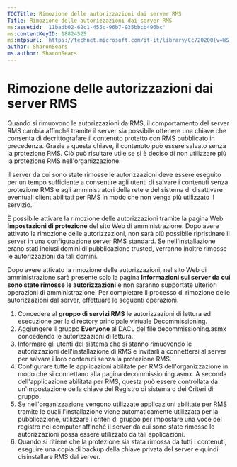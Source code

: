 ```yaml
---
TOCTitle: Rimozione delle autorizzazioni dai server RMS
Title: Rimozione delle autorizzazioni dai server RMS
ms:assetid: '11badb02-62c1-455c-96b7-935bbcb496bc'
ms:contentKeyID: 18824525
ms:mtpsurl: 'https://technet.microsoft.com/it-it/library/Cc720200(v=WS.10)'
author: SharonSears
ms.author: SharonSears
---
```


Rimozione delle autorizzazioni dai server RMS
=============================================

Quando si rimuovono le autorizzazioni da RMS, il comportamento del server RMS cambia affinché tramite il server sia possibile ottenere una chiave che consenta di decrittografare il contenuto protetto con RMS pubblicato in precedenza. Grazie a questa chiave, il contenuto può essere salvato senza la protezione RMS. Ciò può risultare utile se si è deciso di non utilizzare più la protezione RMS nell'organizzazione.

Il server da cui sono state rimosse le autorizzazioni deve essere eseguito per un tempo sufficiente a consentire agli utenti di salvare i contenuti senza protezione RMS e agli amministratori della rete e del sistema di disattivare eventuali client abilitati per RMS in modo che non venga più utilizzato il servizio.

È possibile attivare la rimozione delle autorizzazioni tramite la pagina Web **Impostazioni di protezione** del sito Web di amministrazione. Dopo avere attivato la rimozione delle autorizzazioni, non sarà più possibile ripristinare il server in una configurazione server RMS standard. Se nell'installazione erano stati inclusi domini di pubblicazione trusted, verranno inoltre rimosse le autorizzazioni da tali domini.

Dopo avere attivato la rimozione delle autorizzazioni, nel sito Web di amministrazione sarà presente solo la pagina **Informazioni sul server da cui sono state rimosse le autorizzazioni** e non saranno supportate ulteriori operazioni di amministrazione. Per completare il processo di rimozione delle autorizzazioni dal server, effettuare le seguenti operazioni.

1.  Concedere al **gruppo di servizi RMS** le autorizzazioni di lettura ed esecuzione per la directory principale virtuale Decommissioning.
2.  Aggiungere il gruppo **Everyone** al DACL del file decommissioning.asmx concedendo le autorizzazioni di lettura.
3.  Informare gli utenti del sistema che si stanno rimuovendo le autorizzazioni dell'installazione di RMS e invitarli a connettersi al server per salvare i loro contenuti senza la protezione RMS.
4.  Configurare tutte le applicazioni abilitate per RMS dell'organizzazione in modo che si connettano alla pagina decommissioning.asmx. A seconda dell'applicazione abilitata per RMS, questa può essere controllata da un'impostazione della chiave del Registro di sistema o dei Criteri di gruppo.
5.  Se nell'organizzazione vengono utilizzate applicazioni abilitate per RMS tramite le quali l'installazione viene automaticamente utilizzata per la pubblicazione, utilizzare i criteri di gruppo per impostare una voce del registro nei computer affinché il server da cui sono state rimosse le autorizzazioni possa essere utilizzato da tali applicazioni.
6.  Quando si ritiene che la protezione sia stata rimossa da tutti i contenuti, eseguire una copia di backup della chiave privata del server e quindi disinstallare RMS dal server.
